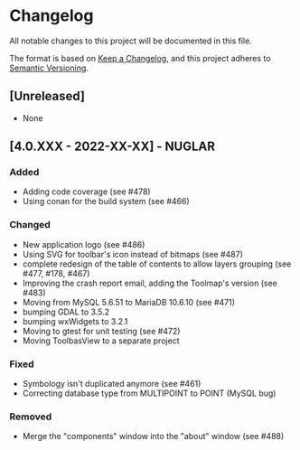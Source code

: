 # Changelog
All notable changes to this project will be documented in this file.

The format is based on [Keep a Changelog](https://keepachangelog.com/en/1.0.0/),
and this project adheres to [Semantic Versioning](https://semver.org/spec/v2.0.0.html).

## [Unreleased]

- None

## [4.0.XXX - 2022-XX-XX] - NUGLAR

### Added

- Adding code coverage (see #478)
- Using conan for the build system (see #466)

### Changed

- New application logo (see #486)
- Using SVG for toolbar's icon instead of bitmaps (see #487)
- complete redesign of the table of contents to allow layers grouping (see #477, #178, #467)
- Improving the crash report email, adding the Toolmap's version (see #483)
- Moving from MySQL 5.6.51 to MariaDB 10.6.10 (see #471)
- bumping GDAL to 3.5.2
- bumping wxWidgets to 3.2.1
- Moving to gtest for unit testing (see #472)
- Moving ToolbasView to a separate project

### Fixed

- Symbology isn't duplicated anymore (see #461)
- Correcting database type from MULTIPOINT to POINT (MySQL bug)

### Removed

- Merge the "components" window into the "about" window (see #488)



